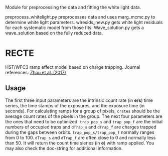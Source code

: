 Module for preprocessing the data and fitting the white light data.

preprocess_whitelight.py preprocesses data and uses marg_mcmc.py to determine white light parameters. wlresids_new.py gets white light residuals for each systematic model from those fits. Wave_solution.py gets a wave_solution based on the fully reduced data.


# RECTE

HST/WFC3 ramp effect model based on charge trapping. Journal references: [Zhou et al. (2017)](http://adsabs.harvard.edu/abs/2017AJ....153..243Z)

## Usage
The first three input parameters are the intrinsic count rate (in **e/s**)
time series, the time stamps of the exposures, and the exposure time (in seconds). For calculating
ramps for a group of pixels, `crates` should be the average count rates
of the pixels in the group. The next four parameters are the ones that need to be
optimized. `trap_pop_s` and `trap_pop_f` are the initial numbers of occupied
traps and `dTrap_s` and `dTrap_f` are charges trapped during the gaps between
orbits. `trap_pop_s/trap_pop_f` normally ranges from 0 to 100. `dTrap_s`
and `dTrap_f` are often close to 0 and normally less than 50. It will
return the count time sieries (in **e**) with ramp applied. You may also
check the doc-string for additional information.


